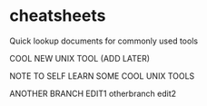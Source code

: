 # cheatsheets
Quick lookup documents for commonly used tools

COOL NEW UNIX TOOL (ADD LATER)

NOTE TO SELF LEARN SOME COOL UNIX TOOLS

ANOTHER BRANCH EDIT1 otherbranch edit2
